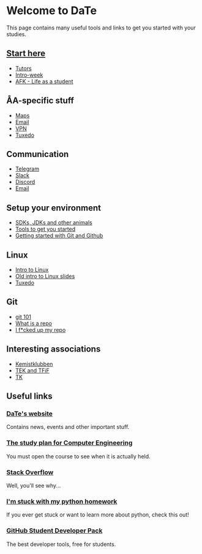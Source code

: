 # Welcome to DaTe

This page contains many useful tools and links to get you started with your studies.

## [Start here](WELCOME.md)

* [Tutors](WELCOME.md#tutors)
* [Intro-week](WELCOME.md#intro-week)
* [AFK - Life as a student](AFK.md)

## ÅA-specific stuff

* [Maps](MAPS.md)
* [Email](ABO.md#email)
* [VPN](ABO.md#vpn)
* [Tuxedo](TUXEDO.md)

## Communication

* [Telegram](COMMUNICATION.md#telegram)
* [Slack](COMMUNICATION.md#slack)
* [Discord](COMMUNICATION.md#discord)
* [Email](COMMUNICATION.md#email)

## Setup your environment

* [SDKs, JDKs and other animals](ENVIRONMENTS.md)
* [Tools to get you started](TOOLS.md)
* [Getting started with Git and Github](GIT.md)

## Linux

* [Intro to Linux](LINUX.md)
* [Old intro to Linux slides](https://docs.google.com/presentation/d/12smuo8uizgCNLvvugv8xyUZyaep_TKsEY5RcV4b7Z0g/edit?usp=sharing)
* [Tuxedo](TUXEDO.md)

## Git

* [git 101](http://rogerdudler.github.io/git-guide/)
* [What is a repo](https://blog.axosoft.com/learning-git-repository/)
* [I f*cked up my repo](http://ohshitgit.com/)

## Interesting associations

* [Kemistklubben](https://kemistklubben.abo.fi)
* [TEK and TFiF](TEKTFIF.md)
* [TK](http://teekkarikomissio.utu.fi/sv/)

## Useful links

### [DaTe's website](https://date.abo.fi)

Contains news, events and other important stuff.

### [The study plan for Computer Engineering](http://studiehandboken.abo.fi/sv/degree-programme/5071)

You must open the course to see when it is actually held.

### [Stack Overflow](https://stackoverflow.com)

Well, you'll see why...

### [I'm stuck with my python homework](https://www.programiz.com/python-programming#tutorial)

If you ever get stuck or want to learn more about python, check this out!

### [GitHub Student Developer Pack](https://education.github.com/pack)

The best developer tools, free for students.
